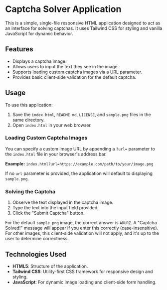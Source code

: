 # Captcha Solver Application

This is a simple, single-file responsive HTML application designed to act as an interface for solving captchas. It uses Tailwind CSS for styling and vanilla JavaScript for dynamic behavior.

## Features

*   Displays a captcha image.
*   Allows users to input the text they see in the image.
*   Supports loading custom captcha images via a URL parameter.
*   Provides basic client-side validation for the default captcha.

## Usage

To use this application:

1.  Save the `index.html`, `README.md`, `LICENSE`, and `sample.png` files in the same directory.
2.  Open `index.html` in your web browser.

### Loading Custom Captcha Images

You can specify a custom image URL by appending a `?url=` parameter to the `index.html` file in your browser's address bar.

**Example:**
`index.html?url=https://example.com/path/to/your/image.png`

If no `url` parameter is provided, the application will default to displaying `sample.png`.

### Solving the Captcha

1.  Observe the text displayed in the captcha image.
2.  Type the text into the input field provided.
3.  Click the "Submit Captcha" button.

For the default `sample.png` image, the correct answer is `ADURZ`. A "Captcha Solved!" message will appear if you enter this correctly (case-insensitive). For other images, this client-side validation will not apply, and it's up to the user to determine correctness.

## Technologies Used

*   **HTML5**: Structure of the application.
*   **Tailwind CSS**: Utility-first CSS framework for responsive design and styling.
*   **JavaScript**: For dynamic image loading and client-side form handling.
